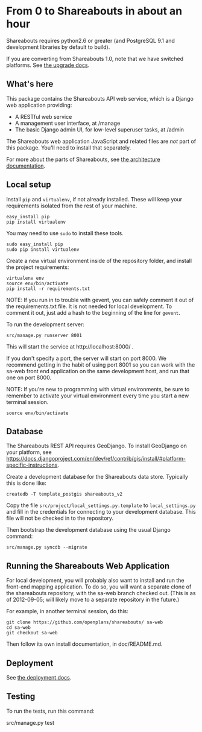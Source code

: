 From 0 to Shareabouts in about an hour
======================================
Shareabouts requires python2.6 or greater (and PostgreSQL 9.1 and development libraries by default to build).

If you are converting from Shareabouts 1.0, note that
we have switched platforms. See [the upgrade docs](UPGRADE.md).


What's here
------------

This package contains the Shareabouts API web service,
which is a Django web application providing:

* A RESTful web service
* A management user interface, at /manage
* The basic Django admin UI, for low-level superuser tasks, at /admin

The Shareabouts web application JavaScript and related files are
*not* part of this package. You'll need to install that separately.

For more about the parts of Shareabouts,
see [the architecture documentation](ARCHITECTURE.md).


Local setup
------------

Install `pip` and `virtualenv`, if not already installed.  These will keep your
requirements isolated from the rest of your machine.

    easy_install pip
    pip install virtualenv

You may need to use `sudo` to install these tools.

    sudo easy_install pip
    sudo pip install virtualenv

Create a new virtual environment inside of the repository folder, and install
the project requirements:

    virtualenv env
    source env/bin/activate
    pip install -r requirements.txt

NOTE: If you run in to trouble with gevent, you can safely comment it out of
the requirements.txt file.  It is not needed for local development.  To comment
it out, just add a hash to the beginning of the line for `gevent`.

To run the development server:

    src/manage.py runserver 8001

This will start the service at http://localhost:8000/ .

If you don't specify a port, the server will start on port 8000.
We recommend getting in the habit of using port 8001 so you can
work with the sa-web front end application on the same development
host, and run that one on port 8000.

NOTE: If you're new to programming with virtual environments, be sure to remember
to activate your virtual environment every time you start a new terminal session.

    source env/bin/activate

Database
--------

The Shareabouts REST API requires GeoDjango.  To install GeoDjango on your
platform, see https://docs.djangoproject.com/en/dev/ref/contrib/gis/install/#platform-specific-instructions.

Create a development database for the Shareabouts data store.
Typically this is done like:

    createdb -T template_postgis shareabouts_v2

Copy the file
`src/project/local_settings.py.template` to `local_settings.py` and fill in the
credentials for connecting to your development database.  This file will not be
checked in to the repository.

Then bootstrap the development database using the usual Django command:

    src/manage.py syncdb --migrate


Running the Shareabouts Web Application
-----------------------------------------

For local development, you will probably also want to install and run the
front-end mapping application.  To do so, you will want a separate clone
of the shareabouts repository, with the sa-web branch checked out.
(This is as of 2012-09-05; will likely move to a separate repository
in the future.)

For example, in another terminal session, do this:

    git clone https://github.com/openplans/shareabouts/ sa-web
    cd sa-web
    git checkout sa-web

Then follow its own install documentation, in doc/README.md.


Deployment
-------------

See [the deployment docs](DEPLOY.md).


Testing
--------

To run the tests, run this command:

  src/manage.py test

